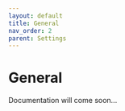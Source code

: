 ```yaml
---
layout: default
title: General
nav_order: 2
parent: Settings
---
```


# General

Documentation will come soon...